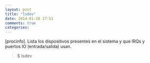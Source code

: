 ```yaml
---
layout: post
title: "lsdev"
date: 2014-01-28 17:51
comments: true
categories: 
---
```

[procinfo]. Lista los dispositivos presentes en el sistema y que IRQs y puertos IO (entrada/salida) usan.

>$ lsdev

